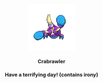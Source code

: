 <p align="center">
    <img src="https://raw.githubusercontent.com/PokeAPI/sprites/master/sprites/pokemon/739.png" width="150" height="150">
</p>
<h3 align="center"> <b>Crabrawler</b></h3>
<h3 align="center">Have a terrifying day! (contains irony)</h3>
